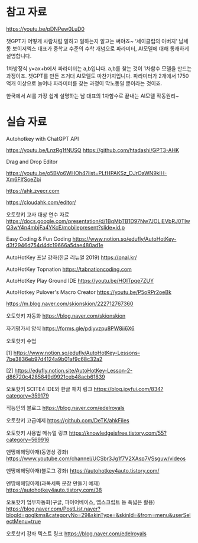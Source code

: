 # 참고 자료

https://youtu.be/pDNPew0LuD0

챗GPT가 어떻게 사람처럼 말하고 일하는지 알고는 써야죠~ ‘세이클럽의 아버지’ 남세동 보이저엑스 대표가 중학교 수준의 수학 개념으로 파라미터, AI모델에 대해 통쾌하게 설명합니다. 
 
1차방정식 y=ax+b에서 파라미터는 a,b입니다. a,b를 찾는 것이 1차함수 모델을 만드는 과정이죠. 챗GPT를 만든 초거대 AI모델도 마찬가지입니다. 파라미터가 2개에서 1750억개 이상으로 늘어나 파라미터를 찾는 과정이 막노동일 뿐이라는 것이죠. 

한국에서 AI를 가장 쉽게 설명하는 남 대표의 1차함수로 끝내는 AI모델 작동원리~


# 실습 자료

Autohotkey with ChatGPT API

https://youtu.be/LnzRg1fNUSQ
https://github.com/htadashi/GPT3-AHK

Drag and Drop Editor

https://youtu.be/o5BVo6WHOh4?list=PLfHPAKSz_DJrOaWN9klH-Xm6FIfSoeZbi

https://ahk.zvecr.com

https://cloudahk.com/editor/

오토핫키 교사 대상 연수 자료
https://docs.google.com/presentation/d/1BqMbTB1D97Nw7JOLiEVbRJ0TIwQ3wY4n4mbjFa4YKcE/mobilepresent?slide=id.p

Easy Coding & Fun Coding
https://www.notion.so/edufly/AutoHotKey-d3f2946d754d4dc19666a5dae480ad1e

AutoHotKey 프날 강좌(한글 리뉴얼 2019)
https://pnal.kr/

AutoHotKey Topnation
https://tabnationcoding.com


AutoHotKey Play Ground IDE
https://youtu.be/HOITpqe7ZUY

AutoHotkey Pulover's Macro Creator
https://youtu.be/P5oRPr2oeBk

https://m.blog.naver.com/skionskion/222712767360

오토핫키 자동화 
https://blog.naver.com/skionskion


자기평가서 양식
https://forms.gle/pdiyvzpu8PW8ii6X6

오토핫키 수업

[1]
https://www.notion.so/edufly/AutoHotKey-Lessons-7be3836eb97d4124a9b01af9c68c32a2

[2]
https://edufly.notion.site/AutoHotKey-Lesson-2-d86720c4285849d9921ceb48acb61839

오토핫키 SCITE4 IDE와 한글 패치 링크
https://blog.joyfui.com/834?category=359179

직능인의 블로그
https://blog.naver.com/edelroyals

오토핫키 고급예제
https://github.com/DeTK/ahkFiles

오토핫키 사용법 메뉴얼 링크
https://knowledgeisfree.tistory.com/55?category=569916

멘땅에헤딩아재(동영상 강좌)
https://www.youtube.com/channel/UCSbr3Jg1f7V2XAsp7VSsguw/videos

멘땅에헤딩아재(블로그 강좌)
https://autohotkey4auto.tistory.com/

멘땅에헤딩아제(과목세특 문장 만들기 예제)
https://autohotkey4auto.tistory.com/38

오토핫키 업무자동화(구글, 파이어베이스, 앱스크립트 등 폭넓은 활용)
https://blog.naver.com/PostList.naver?blogId=goglkms&categoryNo=29&skinType=&skinId=&from=menu&userSelectMenu=true

오토핫키 강좌 텍스트 링크
https://blog.naver.com/edelroyals
